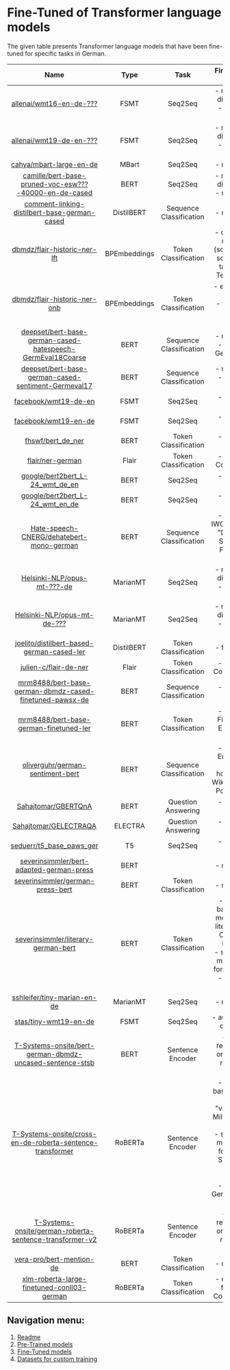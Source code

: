 # Fine-Tuned of Transformer language models
The given table presents Transformer language models that have been fine-tuned for specific tasks in German.

|                            Name                            |     Type     |           Task           |                                                                                                                                           Fine-Tunink task(s) & more                                                                                                                                          |
|:----------------------------------------------------------:|:------------:|:------------------------:|:-------------------------------------------------------------------------------------------------------------------------------------------------------------------------------------------------------------------------------------------------------------------------------------------------------------:|
| [allenai/wmt16-en-de-???](https://huggingface.co/models?search=wmt16)                                                                           |     FSMT     |          Seq2Seq         | - multiple models with differen params exist <br> - fine tuning task(s): WMT16 <br>                                                                                                                                                                                                                           |
| [allenai/wmt19-de-en-???](https://huggingface.co/models?search=allenai%2Fwmt19)                                                                 |     FSMT     |          Seq2Seq         | - multiple models with differen params exist <br> - fine tuning task(s): WMT16 <br>                                                                                                                                                                                                                           |
| [cahya/mbart-large-en-de](https://huggingface.co/cahya/mbart-large-en-de)                                                                       |     MBart    |          Seq2Seq         | - no description given <br>                                                                                                                                                                                                                                                                                   |
| [camille/bert-base-pruned-voc-esw???-40000-en-de-cased](https://huggingface.co/models?search=amille%2Fbert-base-pruned-voc-esw)                 |     BERT     |          Seq2Seq         | - multiple models with differen params exist <br> - no description given <br>                                                                                                                                                                                                                                 |
| [comment-linking-distilbert-base-german-cased](https://huggingface.co/comment-linking-distilbert-base-german-cased)                             |  DistilBERT  |  Sequence Classification | - no description given <br>                                                                                                                                                                                                                                                                                   |
| [dbmdz/flair-historic-ner-lft](https://huggingface.co/dbmdz/flair-historic-ner-lft)                                                             | BPEmbeddings |   Token Classification   | - different pre-trained models were used (some completely from scratch) - fine tuning task(s): Dr Friedrich Temann Library (LFT) <br>                                                                                                                                                                         |
| [dbmdz/flair-historic-ner-onb](https://huggingface.co/dbmdz/flair-historic-ner-onb)                                                             | BPEmbeddings |   Token Classification   | - especially for historic german <br> - fine tuning tasks(s): Austrian National Library (ONB) <br>                                                                                                                                                                                                            |
| [deepset/bert-base-german-cased-hatespeech-GermEval18Coarse](https://huggingface.co/deepset/bert-base-german-cased-hatespeech-GermEval18Coarse) |     BERT     |  Sequence Classification | - no description given <br> - fine tuning task(s): GermEval18-Coarse*                                                                                                                                                                                                                                         |
| [deepset/bert-base-german-cased-sentiment-Germeval17](https://huggingface.co/deepset/bert-base-german-cased-sentiment-Germeval17)               |     BERT     |  Sequence Classification | - no description given <br> - fine tuning task(s): Germeval17*                                                                                                                                                                                                                                                |
| [facebook/wmt19-de-en](https://huggingface.co/facebook/wmt19-de-en)                                                                             |     FSMT     |          Seq2Seq         | - fine tuning task(s): WMT19 <br>                                                                                                                                                                                                                                                                             |
| [facebook/wmt19-en-de](https://huggingface.co/facebook/wmt19-en-de)                                                                             |     FSMT     |          Seq2Seq         | - fine tuning task(s): WMT19 <br>                                                                                                                                                                                                                                                                             |
| [fhswf/bert_de_ner](https://huggingface.co/fhswf/bert_de_ner)                                                                                   |     BERT     |   Token Classification   | - fine tuning task(s): GermEval14 <br>                                                                                                                                                                                                                                                                        |
| [flair/ner-german](https://huggingface.co/flair/ner-german)                                                                                     |     Flair    |   Token Classification   | - fine tuning task(s): CoNLL-2003 German <br>                                                                                                                                                                                                                                                                 |
| [google/bert2bert_L-24_wmt_de_en](https://huggingface.co/google/bert2bert_L-24_wmt_de_en)                                                       |     BERT     |          Seq2Seq         | - fine tuning task(s): WMT14 <br>                                                                                                                                                                                                                                                                             |
| [google/bert2bert_L-24_wmt_en_de](https://huggingface.co/google/bert2bert_L-24_wmt_en_de)                                                       |     BERT     |          Seq2Seq         | - fine tuning task(s): WMT14 <br>                                                                                                                                                                                                                                                                             |
| [Hate-speech-CNERG/dehatebert-mono-german](https://huggingface.co/Hate-speech-CNERG/dehatebert-mono-german)                                     |     BERT     | Sequence Classification  | - fine tuning task(s): IWG_hatespeech_public,  "Detecting Offensive Statements towards Foreigners in Social Media" <br>                                                                                                                                                                                       |
| [Helsinki-NLP/opus-mt-???-de](https://huggingface.co/models?search=Helsinki-NLP%2Fopus-mt)                                                      |   MarianMT   |          Seq2Seq         | - multiple models with differen params exist <br> - fine tuning task(s): OPUS <br>                                                                                                                                                                                                                            |
| [Helsinki-NLP/opus-mt-de-???](https://huggingface.co/models?search=Helsinki-NLP%2Fopus-mt)                                                      |   MarianMT   |          Seq2Seq         | - multiple models with differen params exist <br> - fine tuning task(s): OPUS <br>                                                                                                                                                                                                                            |
| [joelito/distilbert-based-german-cased-ler](https://huggingface.co/joelito/distilbert-based-german-cased-ler)                                   |  DistilBERT  |   Token Classification   | - fine tuning task(s): ? <br>                                                                                                                                                                                                                                                                                 |
| [julien-c/flair-de-ner](https://huggingface.co/julien-c/flair-de-ner)                                                                           |     Flair    |   Token Classification   | - fine tuning task(s): CoNLL-2003 German* <br>                                                                                                                                                                                                                                                                |
| [mrm8488/bert-base-german-dbmdz-cased-finetuned-pawsx-de](https://huggingface.co/mrm8488/bert-base-german-dbmdz-cased-finetuned-pawsx-de)       |     BERT     |  Sequence Classification | - fine tuning task(s): PAWS-X* <br>                                                                                                                                                                                                                                                                           |
| [mrm8488/bert-base-german-finetuned-ler](https://huggingface.co/mrm8488/bert-base-german-finetuned-ler)                                         |     BERT     |   Token Classification   | - fine tuning task(s): Fine-grained Named Entity Recognition in Legal Documents <br>                                                                                                                                                                                                                          |
| [oliverguhr/german-sentiment-bert](https://huggingface.co/oliverguhr/german-sentiment-bert)                                                     |     BERT     |  Sequence Classification | - fine tuning task(s): Emotions, Filmstarts, GermEval 2017, holidaycheck, Leipzig Wikipedia Corpus 2016, PotTS, SB10k, SCARE <br>                                                                                                                                                                             |
| [Sahajtomar/GBERTQnA](https://huggingface.co/Sahajtomar/GBERTQnA)                                                                               |     BERT     |    Question Answering    | - fine tuning task(s): MLQA <br>                                                                                                                                                                                                                                                                              |
| [Sahajtomar/GELECTRAQA](https://huggingface.co/Sahajtomar/GELECTRAQA)                                                                           |    ELECTRA   |    Question Answering    | - fine tuning task(s): MLQA <br>                                                                                                                                                                                                                                                                              |
| [seduerr/t5_base_paws_ger](https://huggingface.co/seduerr/t5_base_paws_ger)                                                                     |      T5      |          Seq2Seq         | - fine tuning task(s): PAWS-X <br>                                                                                                                                                                                                                                                                            |
| [severinsimmler/bert-adapted-german-press](https://huggingface.co/severinsimmler/bert-adapted-german-press)                                     |     BERT     |                          | - no description given <br>                                                                                                                                                                                                                                                                                   |
| [severinsimmler/german-press-bert](https://huggingface.co/severinsimmler/german-press-bert)                                                     |     BERT     |   Token Classification   | - no description given <br>                                                                                                                                                                                                                                                                                   |
| [severinsimmler/literary-german-bert](https://huggingface.co/severinsimmler/literary-german-bert)                                               |     BERT     |   Token Classification   | - first, dbmdz/bert-base-german-cased model was adapted to literary texts  (by using Corpus of German-Language Fiction) <br> - second, the resulting model was fine tuned for NER by using DROC <br> - fine tuning task(s): DROC <br>                                                                         |
| [sshleifer/tiny-marian-en-de](https://huggingface.co/sshleifer/tiny-marian-en-de)                                                               |   MarianMT   |          Seq2Seq         | - no description given <br>                                                                                                                                                                                                                                                                                   |
| [stas/tiny-wmt19-en-de](https://huggingface.co/stas/tiny-wmt19-en-de)                                                                           |     FSMT     |          Seq2Seq         | - author says „It doesn’t do anything useful“                                                                                                                                                                                                                                                                 |
| [T-Systems-onsite/bert-german-dbmdz-uncased-sentence-stsb](https://huggingface.co/T-Systems-onsite/bert-german-dbmdz-uncased-sentence-stsb)     |     BERT     |     Sentence Encoder     | - outdated; author refers to T-Systems-onsite/cross-en-de-roberta-sentence-transformer <br>                                                                                                                                                                                                                   |
| [T-Systems-onsite/cross-en-de-roberta-sentence-transformer](https://huggingface.co/T-Systems-onsite/cross-en-de-roberta-sentence-transformer)   |    RoBERTa   |     Sentence Encoder     | - first, xlm-roberta-base model was further trained (by using "various datasets with Millions of examples for paraphrases") <br> - second, the resulting model was fine tuned for german (German STSbenchmark) and english (STSbenchmark) <br> - fine tuning task(s): German STSbenchmark, STSbenchmark <br>  |
| [T-Systems-onsite/german-roberta-sentence-transformer-v2](https://huggingface.co/T-Systems-onsite/german-roberta-sentence-transformer-v2)       |    RoBERTa   |     Sentence Encoder     | - outdated; author refers to T-Systems-onsite/cross-en-de-roberta-sentence-transformer <br>                                                                                                                                                                                                                   |
| [vera-pro/bert-mention-de](https://huggingface.co/vera-pro/bert-mention-de)                                                                     |     BERT     |   Token Classification   | - no description given <br>                                                                                                                                                                                                                                                                                   |
| [xlm-roberta-large-finetuned-conll03-german](https://huggingface.co/xlm-roberta-large-finetuned-conll03-german)                                 |    RoBERTa   |   Token Classification   | - no description given <br> fine tuning task(s): CoNLL-2003 German* <br>                                                                                                                                                                                                                                      |

## Navigation menu:
1. [Readme](README.md)
2. [Pre-Trained models](models_pretraining.md)
3. [Fine-Tuned models](models_finetuning.md)
4. [Datasets for custom training](models_datasets.md)
